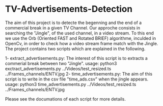 # TV-Advertisements-Detection
The aim of this project is to detecte the begenning and the end of a commercial break in a given TV Channel. Our approche consists in searching the "Jingle", of the used channel, in a video stream. 
To this end we use the Orb (Oriented FAST and Rotated BRIEF) algorithme, inculded in OpenCv, in order to check how a video stream frame match with the Jingle. The project contains two scripts which are explained in the following.

1- extract_advertisements.py: The interest of this script is to extracts a commerial break between two "Jingle".
usage: python3 exctract_advertisements.py ../Videos/test_resized.ts ../Frames_channels/ENTV.jpg
2- time_advertisements.py: The aim of this script is to write in the csv file "time_ads.csv" when the jingle appears.
usage: python3 time_advertisements.py ../Videos/test_resized.ts ../Frames_channels/ENTV.jpg

Please see the documations of each script for more details.
